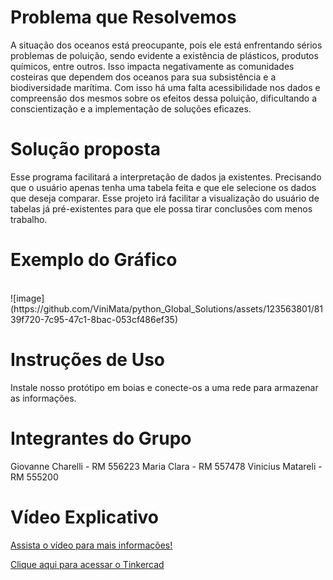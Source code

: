 # Problema que Resolvemos
<p> 
  A situação dos oceanos está preocupante, pois ele está enfrentando sérios problemas de poluição, sendo evidente a existência de plásticos, produtos químicos, entre outros. Isso impacta negativamente as comunidades costeiras que dependem dos oceanos para sua subsistência e a biodiversidade marítima. Com isso há uma falta acessibilidade nos dados e compreensão dos mesmos sobre os efeitos dessa poluição, dificultando a conscientização e a implementação de soluções eficazes.
</p>

# Solução proposta
<p>
  Esse programa facilitará a interpretação de dados ja existentes. Precisando que o usuário apenas tenha uma tabela feita e que ele selecione os dados que deseja comparar. Esse projeto irá facilitar a visualização do usuário de tabelas já pré-existentes para que ele possa tirar conclusões com menos trabalho.
</p>

# Exemplo do Gráfico
<br>
![image](https://github.com/ViniMata/python_Global_Solutions/assets/123563801/8139f720-7c95-47c1-8bac-053cf486ef35)

# Instruções de Uso
<p>
 Instale nosso protótipo em boias e conecte-os a uma rede para armazenar as informações.
</p>

# Integrantes do Grupo
Giovanne Charelli - RM 556223
Maria Clara - RM 557478
Vinicius Matareli - RM 555200

# Vídeo Explicativo
<a target="_blank" href="">Assista o vídeo para mais informações!</a>

<a target="_blank" href="https://www.tinkercad.com/things/jO7TnuTGRs0-gs-tinkercad/editel?sharecode=3s0yQEZSaL6r1sMVp78WtNZn-1eR35R_uLStIrcplLs"> Clique aqui para acessar o Tinkercad</a>

